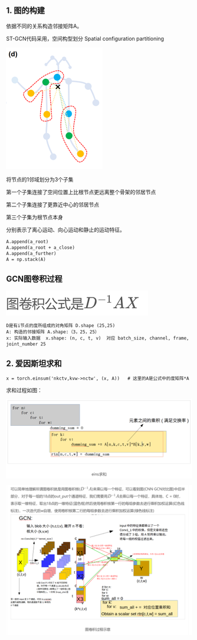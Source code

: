 ## 1. 图的构建

依据不同的关系构造邻接矩阵A。

ST-GCN代码采用，空间构型划分 Spatial configuration partitioning

<img src="img/gcn/image-20220106182106883.png" alt="image-20220106182106883" style="zoom:50%;" />

将节点的1邻域划分为3个子集

第一个子集连接了空间位置上比根节点更远离整个骨架的邻居节点

第二个子集连接了更靠近中心的邻居节点

第三个子集为根节点本身

分别表示了离心运动、向心运动和静止的运动特征。

```
A.append(a_root)
A.append(a_root + a_close)
A.append(a_further)
A = np.stack(A)
```





## GCN图卷积过程


![image-20220106174230681](img/gcn/image-20220106174230681-1641464324468.png)




```
D是有i节点的度所组成的对角矩阵 D.shape (25,25)
A: 构造的邻接矩阵 A.shape:（3，25，25）
x: 实际输入数据  x.shape: (n, c, t, v)  对应 batch_size, channel, frame, joint_number 25
```





## 2.  爱因斯坦求和


```
x = torch.einsum('nkctv,kvw->nctw', (x, A))   # 这里的A是公式中的度矩阵*A
```



求和过程如图：

![image-20220106182427638](img/gcn/image-20220106182427638.png)





![image-20220106180459693](img/gcn/image-20220106180459693.png)